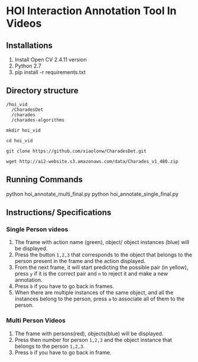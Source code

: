 # HOI Interaction Annotation Tool In Videos
## Installations

1. Install Open CV 2.4.11 version
2. Python 2.7
3. pip install -r requirements.txt


## Directory structure

```
/hoi_vid
  /CharadesDet
  /charades
  /charades-algorithms
```

`mkdir hoi_vid`

`cd hoi_vid`

`git clone https://github.com/xiaolonw/CharadesDet.git`

`wget http://ai2-website.s3.amazonaws.com/data/Charades_v1_480.zip`


## Running Commands
python hoi_annotate_multi_final.py
python  hoi_annotate_single_final.py

## Instructions/ Specifications
### Single Person videos
1. The frame with action name (green), object/ object instances (blue) will be displayed.
2. Press the button `1,2,3` that corresponds to the object that belongs to the person present in the frame and the action displayed.
3. From the next frame, it will start predicting the possible pair (in yellow), press `y` if it is the correct pair and  `n` to reject it and make a new annotation.
4. Press `b` if you have to go back in frames.
5. When there are multiple instances of the same object, and all the instances belong to the person, press `a` to associate all of them to the person.



### Multi Person Videos
1. The frame with persons(red), objects(blue) will be displayed.
2. Press then number for person `1,2,3` and the object instance that belongs to the person `1,2,3`.
3. Press `b` if you have to go back in frame.
